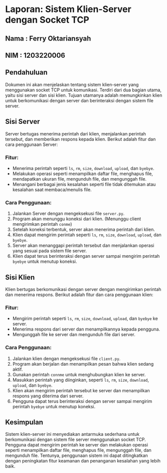# Laporan: Sistem Klien-Server dengan Socket TCP
## Nama : Ferry Oktariansyah
## NIM  : 1203220006

## Pendahuluan
Dokumen ini akan menjelaskan tentang sistem klien-server yang menggunakan socket TCP untuk komunikasi. Terdiri dari dua bagian utama, yaitu sisi server dan sisi klien. Tujuan utamanya adalah memungkinkan klien untuk berkomunikasi dengan server dan berinteraksi dengan sistem file server.

## Sisi Server
Server bertugas menerima perintah dari klien, menjalankan perintah tersebut, dan memberikan respons kepada klien. Berikut adalah fitur dan cara penggunaan Server:

### Fitur:
- Menerima perintah seperti `ls`, `rm`, `size`, `download`, `upload`, dan `byebye`.
- Melakukan operasi seperti menampilkan daftar file, menghapus file, mendapatkan ukuran file, mengunduh file, dan mengunggah file.
- Menangani berbagai jenis kesalahan seperti file tidak ditemukan atau kesalahan saat membaca/menulis file.

### Cara Penggunaan:
1. Jalankan Server dengan mengeksekusi file `server.py`.
2. Program akan menunggu koneksi dari klien. (Menunggu client mengirimkan perintah `conme`)
3. Setelah koneksi terbentuk, server akan menerima perintah dari klien.
4. Klien dapat mengirim perintah seperti `ls`, `rm`, `size`, `download`, `upload`, dan `byebye`.
5. Server akan menanggapi perintah tersebut dan menjalankan operasi yang sesuai pada sistem file server.
6. Klien dapat terus berinteraksi dengan server sampai mengirim perintah `byebye` untuk menutup koneksi.

## Sisi Klien
Klien bertugas berkomunikasi dengan server dengan mengirimkan perintah dan menerima respons. Berikut adalah fitur dan cara penggunaan klien:

### Fitur:
- Mengirim perintah seperti `ls`, `rm`, `size`, `download`, `upload`, dan `byebye` ke server.
- Menerima respons dari server dan menampilkannya kepada pengguna.
- Mengunggah file ke server dan mengunduh file dari server.

### Cara Penggunaan:
1. Jalankan klien dengan mengeksekusi file `client.py`.
2. Program akan berjalan dan menampilkan pesan bahwa klien sedang aktif.
3. Gunakan perintah `connme` untuk menghubungkan klien ke server.
4. Masukkan perintah yang diinginkan, seperti `ls`, `rm`, `size`, `download`, `upload`, dan `byebye`.
5. Klien akan mengirim perintah tersebut ke server dan menampilkan respons yang diterima dari server.
6. Pengguna dapat terus berinteraksi dengan server sampai mengirim perintah `byebye` untuk menutup koneksi.

## Kesimpulan
 Sistem klien-server ini menyediakan antarmuka sederhana untuk berkomunikasi dengan sistem file server menggunakan socket TCP. Pengguna dapat mengirim perintah ke server dan melakukan operasi seperti menampilkan daftar file, menghapus file, mengunggah file, dan mengunduh file. Tentunya, penggunaan sistem ini dapat ditingkatkan dengan peningkatan fitur keamanan dan penanganan kesalahan yang lebih baik.

